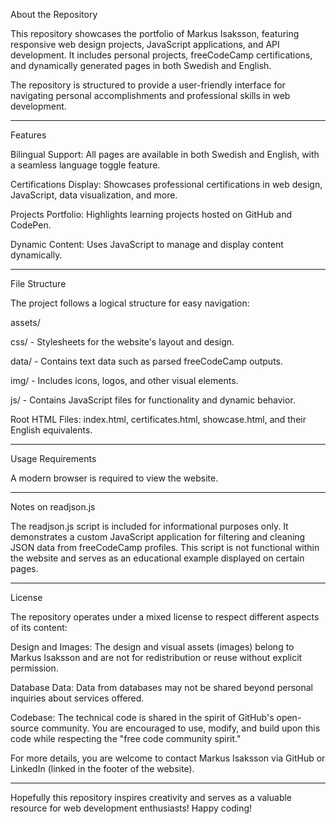 About the Repository

This repository showcases the portfolio of Markus Isaksson, featuring responsive web design projects, JavaScript applications, and API development. It includes personal projects, freeCodeCamp certifications, and dynamically generated pages in both Swedish and English.

The repository is structured to provide a user-friendly interface for navigating personal accomplishments and professional skills in web development.

---

Features

Bilingual Support: All pages are available in both Swedish and English, with a seamless language toggle feature.

Certifications Display: Showcases professional certifications in web design, JavaScript, data visualization, and more.

Projects Portfolio: Highlights learning projects hosted on GitHub and CodePen.

Dynamic Content: Uses JavaScript to manage and display content dynamically.

---

File Structure

The project follows a logical structure for easy navigation:

assets/

css/ - Stylesheets for the website's layout and design.

data/ - Contains text data such as parsed freeCodeCamp outputs.

img/ - Includes icons, logos, and other visual elements.

js/ - Contains JavaScript files for functionality and dynamic behavior.

Root HTML Files: index.html, certificates.html, showcase.html, and their English equivalents.

---

Usage Requirements

A modern browser is required to view the website.

---

Notes on readjson.js

The readjson.js script is included for informational purposes only. It demonstrates a custom JavaScript application for filtering and cleaning JSON data from freeCodeCamp profiles. This script is not functional within the website and serves as an educational example displayed on certain pages.

---

License

The repository operates under a mixed license to respect different aspects of its content:

Design and Images: The design and visual assets (images) belong to Markus Isaksson and are not for redistribution or reuse without explicit permission.

Database Data: Data from databases may not be shared beyond personal inquiries about services offered.

Codebase: The technical code is shared in the spirit of GitHub's open-source community. You are encouraged to use, modify, and build upon this code while respecting the "free code community spirit."

For more details, you are welcome to contact Markus Isaksson via GitHub or LinkedIn (linked in the footer of the website).

---

Hopefully this repository inspires creativity and serves as a valuable resource for web development enthusiasts! Happy coding!
